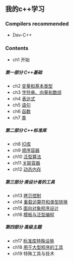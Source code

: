 ## 我的c++学习

### Compilers recommended
* Dev-C++

### Contents
- ch1 开始
##### 第一部分 C++基础
- ch2 [变量和基本类型](ch2/README.md)
- ch3 [字符串、向量和数组](ch3/README.md)
- ch4 [表达式](ch4/README.md)
- ch5 [语句](ch5/README.md)
- ch6 [函数](ch6/README.md)
- ch7 [类](ch7/README.md)
##### 第二部分 C++标准库
- ch8 [IO库](ch8/README.md)
- ch9 [顺序容器](ch9/README.md)
- ch10 [泛型算法](ch10/README.md)
- ch11 [关联容器](ch11/README.md)
- ch12 [动态内存](ch12/README.md)
##### 第三部分 类设计者的工具
- ch13 [拷贝控制](ch13/README.md)
- ch14 [重载运算符和类型转换](ch14/README.md)
- ch15 [面向对象程序设计](ch15/README.md)
- ch16 [模板与泛型编程](ch16/README.md)
##### 第四部分 高级主题
- ch17 [标准库特殊设施](ch17/README.md)
- ch18 [用于大型程序的工具](ch18/README.md)
- ch19 特殊工具与技术
